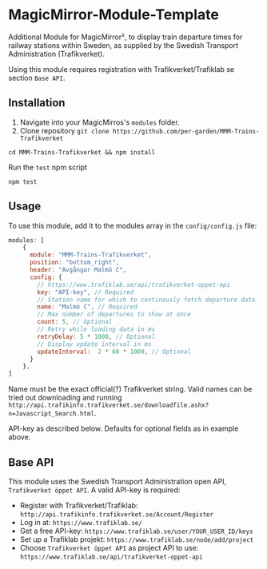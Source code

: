 # MagicMirror-Module-Template
Additional Module for MagicMirror², to display train departure times for railway stations within Sweden, as supplied by the Swedish Transport Administration (Trafikverket).

Using this module requires registration with Trafikverket/Trafiklab se section `Base API`.

## Installation

1. Navigate into your MagicMirros's `modules` folder.
2. Clone repository `git clone https://github.com/per-garden/MMM-Trains-Trafikverket`

```
cd MMM-Trains-Trafikverket && npm install
```

Run the `test` npm script
```
npm test
```

## Usage

To use this module, add it to the modules array in the `config/config.js` file:

````javascript
modules: [
    {
      module: "MMM-Trains-Trafikverket",
      position: "bottom_right",
      header: "Avgångar Malmö C",
      config: {
        // https://www.trafiklab.se/api/trafikverket-oppet-api
        key: "API-key", // Required
        // Station name for which to continously fetch departure data
        name: "Malmö C", // Required
        // Max number of departures to show at once
        count: 5, // Optional
        // Retry while loading data in ms
        retryDelay: 5 * 1000, // Optional
        // Display update interval in ms
        updateInterval:  2 * 60 * 1000, // Optional
      }
    },
]
````

Name must be the exact official(?) Trafikverket string. Valid names can be tried out downloading and running `http://api.trafikinfo.trafikverket.se/downloadfile.ashx?n=Javascript_Search.html`.

API-key as described below. Defaults for optional fields as in example above.

## Base API

This module uses the Swedish Transport Administration open API, `Trafikverket öppet API`. A valid API-key is required:

 - Register with Trafikverket/Trafiklab: `http://api.trafikinfo.trafikverket.se/Account/Register`
 - Log in at: `https://www.trafiklab.se/`
 - Get a free API-key: `https://www.trafiklab.se/user/YOUR_USER_ID/keys`
 - Set up a Trafiklab projekt: `https://www.trafiklab.se/node/add/project`
 - Choose `Trafikverket öppet API` as project API to use: `https://www.trafiklab.se/api/trafikverket-oppet-api`

